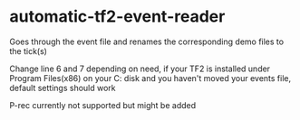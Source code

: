 # automatic-tf2-event-reader
Goes through the event file and renames the corresponding demo files to the tick(s)

Change line 6 and 7 depending on need, if your TF2 is installed under Program Files(x86) on your C: disk and you haven't moved your events file, default settings should work

P-rec currently not supported but might be added
